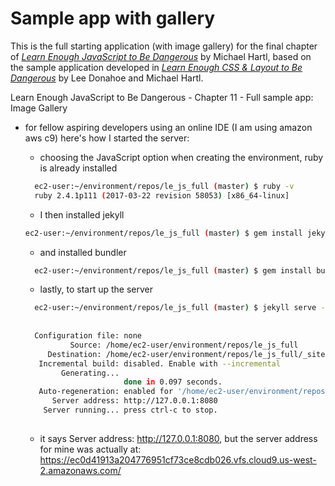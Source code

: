 # Sample app with gallery

This is the full starting application (with image gallery) for the final chapter of [*Learn Enough JavaScript to Be Dangerous*](https://www.learnenough.com/javascript-tutorial) by Michael Hartl, based on the sample application developed in [*Learn Enough CSS & Layout to Be Dangerous*](https://www.learnenough.com/css-and-layout-tutorial) by Lee Donahoe and Michael Hartl.

Learn Enough JavaScript to Be Dangerous - Chapter 11 - Full sample app: Image Gallery

- for fellow aspiring developers using an online IDE (I am using amazon aws c9) here's how I started the server:
  - choosing the JavaScript option when creating the environment, ruby is already installed
  
  ```bash
    ec2-user:~/environment/repos/le_js_full (master) $ ruby -v
    ruby 2.4.1p111 (2017-03-22 revision 58053) [x86_64-linux]
  ```
  - I then installed jekyll
  
  ```bash
  ec2-user:~/environment/repos/le_js_full (master) $ gem install jekyll -v 3.5.1
  ```

  - and installed bundler
  
  ```bash
    ec2-user:~/environment/repos/le_js_full (master) $ gem install bundler
  ```
  - lastly, to start up the server 
  
  ```bash
    ec2-user:~/environment/repos/le_js_full (master) $ jekyll serve --port $PORT --host $IP
    
    
    Configuration file: none
            Source: /home/ec2-user/environment/repos/le_js_full
       Destination: /home/ec2-user/environment/repos/le_js_full/_site
     Incremental build: disabled. Enable with --incremental
          Generating... 
                        done in 0.097 seconds.
     Auto-regeneration: enabled for '/home/ec2-user/environment/repos/le_js_full'
        Server address: http://127.0.0.1:8080
      Server running... press ctrl-c to stop.
      
  ```
  
  - it says  Server address: http://127.0.0.1:8080, but the server address for mine was actually at:
  https://ec0d41913a204776951cf73ce8cdb026.vfs.cloud9.us-west-2.amazonaws.com/